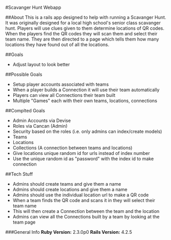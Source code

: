 #Scavanger Hunt Webapp

##About
This is a rails app designed to help with running a Scavanger Hunt. It was
originally designed for a local high school's senior class scavanger hunt.
Players will use clues given to them determine locations of QR codes. 
When the players find the QR codes they will scan them and select their team
name. They are then directed to a page which tells them how many locations
they have found out of all the locations.

##Goals
* Adjust layout to look better

##Possible Goals
* Setup player accounts associated with teams
* When a player builds a Connection it will use their team automatically
* Players can view all Connections their team built
* Multiple "Games" each with their own teams, locations, connections

##Complted Goals
* Admin Accounts via Devise
* Roles via Cancan (Admin)
* Security based on the roles (i.e. only admins can index/create models)
* Teams 
* Locations
* Collections (A connection between teams and locations)
* Give locations unique random id for urls instead of index number
* Use the unique random id as "password" with the index id to make connection

##Tech Stuff
* Admins should create teams and give them a name
* Admins should create locations and give them a name
* Admins should use the individual location url to make a QR code
* When a team finds the QR code and scans it in they will select their team name
* This will then create a Connection between the team and the location
* Admins can view all the Connections built by a team by looking at the team page

###General Info
**Ruby Version:** 2.3.0p0
**Rails Version:** 4.2.5